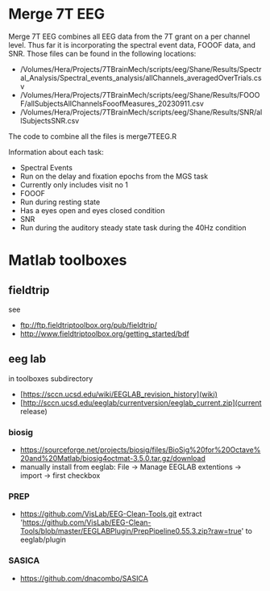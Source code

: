 # Merge 7T EEG 
Merge 7T EEG combines all EEG data from the 7T grant on a per channel level. 
Thus far it is incorporating the spectral event data, FOOOF data, and SNR. 
Those files can be found in the following locations: 
 * /Volumes/Hera/Projects/7TBrainMech/scripts/eeg/Shane/Results/Spectral_Analysis/Spectral_events_analysis/allChannels_averagedOverTrials.csv
 * /Volumes/Hera/Projects/7TBrainMech/scripts/eeg/Shane/Results/FOOOF/allSubjectsAllChannelsFooofMeasures_20230911.csv
 * /Volumes/Hera/Projects/7TBrainMech/scripts/eeg/Shane/Results/SNR/allSubjectsSNR.csv

The code to combine all the files is merge7TEEG.R

Information about each task: 
 * Spectral Events
  * Run on the delay and fixation epochs from the MGS task 
  * Currently only includes visit no 1
 * FOOOF 
  * Run during resting state
  * Has a eyes open and eyes closed condition
 * SNR
  * Run during the auditory steady state task during the 40Hz condition 
  
 

# Matlab toolboxes
## fieldtrip
see 
 * ftp://ftp.fieldtriptoolbox.org/pub/fieldtrip/
 * http://www.fieldtriptoolbox.org/getting_started/bdf

## eeg lab
in toolboxes subdirectory
  * [https://sccn.ucsd.edu/wiki/EEGLAB_revision_history](wiki) 
  * [http://sccn.ucsd.edu/eeglab/currentversion/eeglab_current.zip](current release) 
### biosig
 * https://sourceforge.net/projects/biosig/files/BioSig%20for%20Octave%20and%20Matlab/biosig4octmat-3.5.0.tar.gz/download
 * manually install from eeglab: File -> Manage EEGLAB extentions -> import -> first checkbox
### PREP
  * https://github.com/VisLab/EEG-Clean-Tools.git
  extract 'https://github.com/VisLab/EEG-Clean-Tools/blob/master/EEGLABPlugin/PrepPipeline0.55.3.zip?raw=true' to eeglab/plugin
### SASICA
  * https://github.com/dnacombo/SASICA